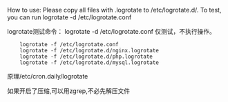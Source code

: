 How to use:
Please copy all files with .logrotate to /etc/logrotate.d/.
To test, you can run logrotate -d /etc/logrotate.conf


logrotate测试命令：
     logrotate -d /etc/logrotate.conf 仅测试，不执行操作。

        logrotate -f /etc/logrotate.conf
        logrotate -f /etc/logrotate.d/nginx.logrotate
        logrotate -f /etc/logrotate.d/php.logrotate
        logrotate -f /etc/logrotate.d/mysql.logrotate

原理/etc/cron.daily/logrotate

如果开启了压缩,可以用zgrep,不必先解压文件
